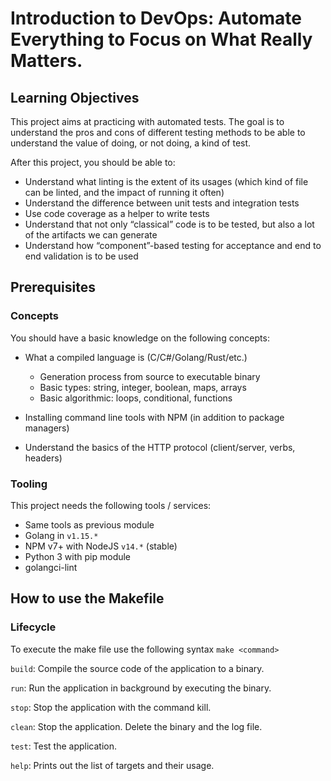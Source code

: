 # Introduction to DevOps: Automate Everything to Focus on What Really Matters.

## Learning Objectives

This project aims at practicing with automated tests. The goal is to understand the pros and cons of different testing methods to be able to understand the value of doing, or not doing, a kind of test.

After this project, you should be able to:

-   Understand what linting is the extent of its usages (which kind of file can be linted, and the impact of running it often)
-   Understand the difference between unit tests and integration tests
-   Use code coverage as a helper to write tests
-   Understand that not only “classical” code is to be tested, but also a lot of the artifacts we can generate
-   Understand how “component”-based testing for acceptance and end to end validation is to be used

## Prerequisites

### Concepts

You should have a basic knowledge on the following concepts:

-   What a compiled language is (C/C#/Golang/Rust/etc.)
    
    -   Generation process from source to executable binary
    -   Basic types: string, integer, boolean, maps, arrays
    -   Basic algorithmic: loops, conditional, functions
-   Installing command line tools with NPM (in addition to package managers)
    
-   Understand the basics of the HTTP protocol (client/server, verbs, headers)

### Tooling

This project needs the following tools / services:

-   Same tools as previous module
-   Golang in `v1.15.*`
-   NPM v7+ with NodeJS `v14.*` (stable)
-   Python 3 with pip module
-   golangci-lint

## How to use the Makefile
### Lifecycle
To execute the make file use the following syntax `make <command>`

`build`:   Compile the source code of the application to a binary.

`run`:     Run the application in background by executing the binary.

`stop`:    Stop the application with the command kill.

`clean`:   Stop the application. Delete the binary and the log file.

`test`:    Test the application.

`help`:    Prints out the list of targets and their usage.

